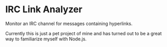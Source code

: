 # IRC Link Analyzer

Monitor an IRC channel for messages containing hyperlinks.

Currently this is just a pet project of mine and has turned out to be a great way to familiarize myself with Node.js.